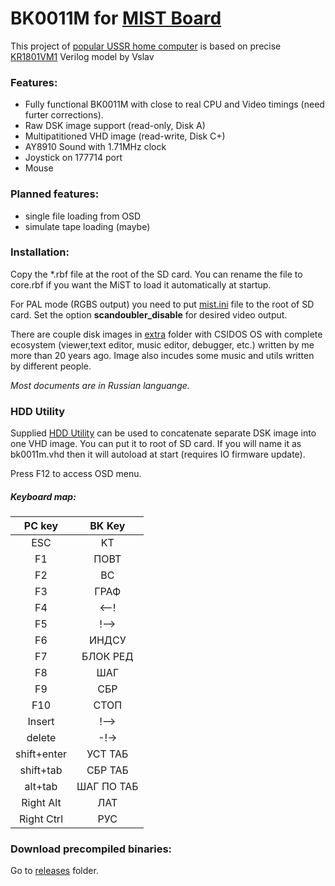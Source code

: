 ﻿# BK0011M for [MIST Board](https://github.com/mist-devel/mist-board/wiki)

This project of [popular USSR home computer](https://en.wikipedia.org/wiki/Electronika_BK) is based on precise [KR1801VM1](http://zx-pk.ru/showthread.php?t=23978) Verilog model by Vslav

### Features:
- Fully functional BK0011M with close to real CPU and Video timings (need furter corrections).
- Raw DSK image support (read-only, Disk A)
- Multipatitioned VHD image (read-write, Disk C+)
- AY8910 Sound with 1.71MHz clock
- Joystick on 177714 port
- Mouse

### Planned features:
- single file loading from OSD
- simulate tape loading (maybe)

### Installation:
Copy the *.rbf file at the root of the SD card. You can rename the file to core.rbf if you want the MiST to load it automatically at startup.

For PAL mode (RGBS output) you need to put [mist.ini](https://github.com/sorgelig/ZX_Spectrum-128K_MIST/tree/master/releases/mist.ini) file to the root of SD card. Set the option **scandoubler_disable** for desired video output.

There are couple disk images in [extra](https://github.com/sorgelig/BK0011M/tree/master/releases) folder with CSIDOS OS with complete ecosystem (viewer,text editor, music editor, debugger, etc.) written by me more than 20 years ago. Image also incudes some music and utils written by different people.

*Most documents are in Russian languange.*

### HDD Utility
Supplied [HDD Utility](https://github.com/sorgelig/BK0011M/blob/master/SW/bkhdutil.exe) can be used to concatenate separate DSK image into one VHD image. You can put it to root of SD card. If you will name it as bk0011m.vhd then it will autoload at start (requires IO firmware update).


Press F12 to access OSD menu.

##### Keyboard map:

| PC key      |  BK Key   |
|:-----------:|:---------:|
| ESC         | KT        |
| F1          | ПОВТ      |
| F2          | ВС        |
| F3          | ГРАФ      |
| F4          | <--!      |
| F5          | !-->      |
| F6          | ИНДСУ     |
| F7          | БЛОК РЕД  |
| F8          | ШАГ       |
| F9          | СБР       |
| F10         | СТОП      |
| Insert      | !-->      |
| delete      | -!->      |
| shift+enter | УСТ ТАБ   |
| shift+tab   | СБР ТАБ   |
| alt+tab     | ШАГ ПО ТАБ|
| Right Alt   | ЛАТ       |
| Right Ctrl  | РУС       |

### Download precompiled binaries:
Go to [releases](https://github.com/sorgelig/BK0011M/tree/master/releases) folder.
